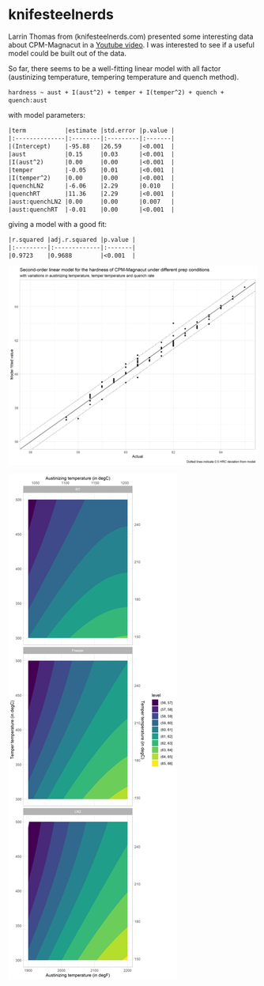 # knifesteelnerds

Larrin Thomas from (knifesteelnerds.com) presented some interesting data about CPM-Magnacut in a [Youtube video](https://youtu.be/a5lzf8LA03o). I was interested to see if a useful model could be built out of the data.

So far, there seems to be a well-fitting linear model with all factor (austinizing temperature, tempering temperature and quench method).

```
hardness ~ aust + I(aust^2) + temper + I(temper^2) + quench + quench:aust
```

with model parameters:
```
|term           |estimate |std.error |p.value |
|:--------------|:--------|:---------|:-------|
|(Intercept)    |-95.88   |26.59     |<0.001  |
|aust           |0.15     |0.03      |<0.001  |
|I(aust^2)      |0.00     |0.00      |<0.001  |
|temper         |-0.05    |0.01      |<0.001  |
|I(temper^2)    |0.00     |0.00      |<0.001  |
|quenchLN2      |-6.06    |2.29      |0.010   |
|quenchRT       |11.36    |2.29      |<0.001  |
|aust:quenchLN2 |0.00     |0.00      |0.007   |
|aust:quenchRT  |-0.01    |0.00      |<0.001  |
```

giving a model with a good fit:
```
|r.squared |adj.r.squared |p.value |
|:---------|:-------------|:-------|
|0.9723    |0.9688        |<0.001  |
```

![](hardness-prediction.png)

![](hardness-contour.png)
